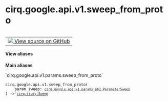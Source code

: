 <div itemscope itemtype="http://developers.google.com/ReferenceObject">
<meta itemprop="name" content="cirq.google.api.v1.sweep_from_proto" />
<meta itemprop="path" content="Stable" />
</div>

# cirq.google.api.v1.sweep_from_proto

<!-- Insert buttons and diff -->

<table class="tfo-notebook-buttons tfo-api" align="left">

<td>
  <a target="_blank" href="https://github.com/quantumlib/cirq/tree/master/cirq/google/api/v1/params.py">
    <img src="https://www.tensorflow.org/images/GitHub-Mark-32px.png" />
    View source on GitHub
  </a>
</td>
</table>





<section class="expandable">
  <h4 class="showalways">View aliases</h4>
  <p>
<b>Main aliases</b>
<p>`cirq.google.api.v1.params.sweep_from_proto`</p>
</p>
</section>

<pre class="devsite-click-to-copy prettyprint lang-py tfo-signature-link">
<code>cirq.google.api.v1.sweep_from_proto(
    param_sweep: <a href="../../../../cirq/google/api/v1/params_pb2/ParameterSweep.md"><code>cirq.google.api.v1.params_pb2.ParameterSweep</code></a>
) -> <a href="../../../../cirq/study/Sweep.md"><code>cirq.study.Sweep</code></a>
</code></pre>



<!-- Placeholder for "Used in" -->
